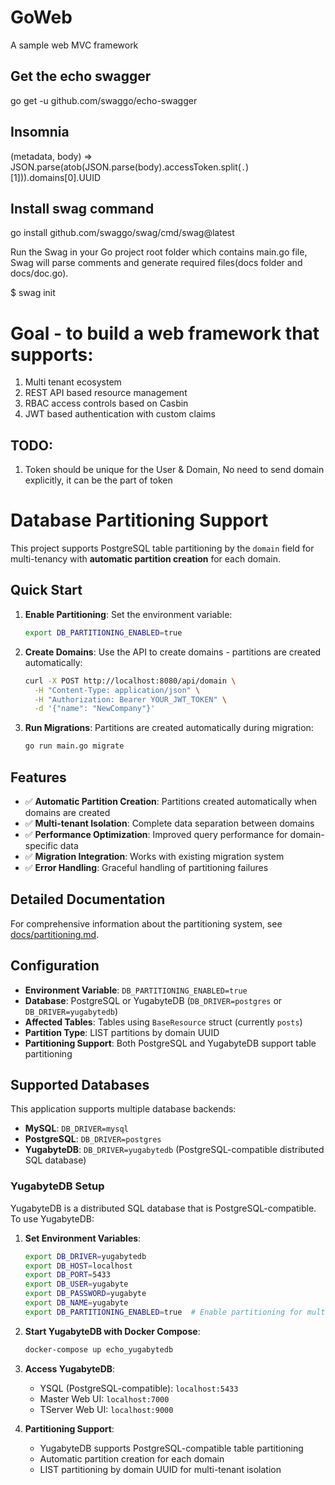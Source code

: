 # GoWeb
A sample web MVC framework

## Get the echo swagger
go get -u github.com/swaggo/echo-swagger

## Insomnia
(metadata, body) => JSON.parse(atob(JSON.parse(body).accessToken.split(`.`)[1])).domains[0].UUID

## Install swag command
go install github.com/swaggo/swag/cmd/swag@latest

Run the Swag in your Go project root folder which contains main.go file, 
Swag will parse comments and generate required files(docs folder and docs/doc.go).

$ swag init

# Goal - to build a web framework that supports:
1. Multi tenant ecosystem
2. REST API based resource management
3. RBAC access controls based on Casbin
4. JWT based authentication with custom claims

## TODO:
1. Token should be unique for the User & Domain, No need to send domain explicitly, it can be the part of token

# Database Partitioning Support

This project supports PostgreSQL table partitioning by the `domain` field for multi-tenancy with **automatic partition creation** for each domain.

## Quick Start

1. **Enable Partitioning**: Set the environment variable:
   ```bash
   export DB_PARTITIONING_ENABLED=true
   ```

2. **Create Domains**: Use the API to create domains - partitions are created automatically:
   ```bash
   curl -X POST http://localhost:8080/api/domain \
     -H "Content-Type: application/json" \
     -H "Authorization: Bearer YOUR_JWT_TOKEN" \
     -d '{"name": "NewCompany"}'
   ```

3. **Run Migrations**: Partitions are created automatically during migration:
   ```bash
   go run main.go migrate
   ```

## Features

- ✅ **Automatic Partition Creation**: Partitions created automatically when domains are created
- ✅ **Multi-tenant Isolation**: Complete data separation between domains
- ✅ **Performance Optimization**: Improved query performance for domain-specific data
- ✅ **Migration Integration**: Works with existing migration system
- ✅ **Error Handling**: Graceful handling of partitioning failures

## Detailed Documentation

For comprehensive information about the partitioning system, see [docs/partitioning.md](docs/partitioning.md).

## Configuration

- **Environment Variable**: `DB_PARTITIONING_ENABLED=true`
- **Database**: PostgreSQL or YugabyteDB (`DB_DRIVER=postgres` or `DB_DRIVER=yugabytedb`)
- **Affected Tables**: Tables using `BaseResource` struct (currently `posts`)
- **Partition Type**: LIST partitions by domain UUID
- **Partitioning Support**: Both PostgreSQL and YugabyteDB support table partitioning

## Supported Databases

This application supports multiple database backends:

- **MySQL**: `DB_DRIVER=mysql`
- **PostgreSQL**: `DB_DRIVER=postgres`
- **YugabyteDB**: `DB_DRIVER=yugabytedb` (PostgreSQL-compatible distributed SQL database)

### YugabyteDB Setup

YugabyteDB is a distributed SQL database that is PostgreSQL-compatible. To use YugabyteDB:

1. **Set Environment Variables**:
   ```bash
   export DB_DRIVER=yugabytedb
   export DB_HOST=localhost
   export DB_PORT=5433
   export DB_USER=yugabyte
   export DB_PASSWORD=yugabyte
   export DB_NAME=yugabyte
   export DB_PARTITIONING_ENABLED=true  # Enable partitioning for multi-tenancy
   ```

2. **Start YugabyteDB with Docker Compose**:
   ```bash
   docker-compose up echo_yugabytedb
   ```

3. **Access YugabyteDB**:
   - YSQL (PostgreSQL-compatible): `localhost:5433`
   - Master Web UI: `localhost:7000`
   - TServer Web UI: `localhost:9000`

4. **Partitioning Support**:
   - YugabyteDB supports PostgreSQL-compatible table partitioning
   - Automatic partition creation for each domain
   - LIST partitioning by domain UUID for multi-tenant isolation

